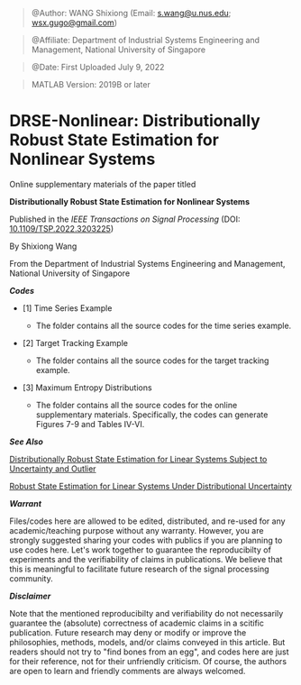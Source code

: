 > @Author: WANG Shixiong (Email: <s.wang@u.nus.edu>; <wsx.gugo@gmail.com>)

> @Affiliate: Department of Industrial Systems Engineering and Management, National University of Singapore

> @Date: First Uploaded July 9, 2022

> MATLAB Version: 2019B or later

# DRSE-Nonlinear: Distributionally Robust State Estimation for Nonlinear Systems

Online supplementary materials of the paper titled 

**Distributionally Robust State Estimation for Nonlinear Systems**

Published in the _IEEE Transactions on Signal Processing_ (DOI: [10.1109/TSP.2022.3203225](https://doi.org/10.1109/TSP.2022.3203225))
   
By Shixiong Wang

From the Department of Industrial Systems Engineering and Management, National University of Singapore
   
***Codes***

+ [1] Time Series Example

    * The folder contains all the source codes for the time series example.

+ [2] Target Tracking Example

    * The folder contains all the source codes for the target tracking example.

+ [3] Maximum Entropy Distributions

    * The folder contains all the source codes for the online supplementary materials. Specifically, the codes can generate Figures 7-9 and Tables IV-VI.
    
***See Also***

[Distributionally Robust State Estimation for Linear Systems Subject to Uncertainty and Outlier](https://github.com/Spratm-Asleaf/DRSE-Outlier)

[Robust State Estimation for Linear Systems Under Distributional Uncertainty](https://github.com/Spratm-Asleaf/DRSE)

***Warrant***

Files/codes here are allowed to be edited, distributed, and re-used for any academic/teaching purpose without any warranty. However, you are strongly suggested sharing your codes with publics if you are planning to use codes here. Let's work together to guarantee the reproducibilty of experiments and the verifiability of claims in publications. We believe that this is meaningful to facilitate future research of the signal processing community.


***Disclaimer***

Note that the mentioned reproducibilty and verifiability do not necessarily guarantee the (absolute) correctness of academic claims in a scitific publication. Future research may deny or modify or improve the philosophies, methods, models, and/or claims conveyed in this article. But readers should not try to "find bones from an egg", and codes here are just for their reference, not for their unfriendly criticism. Of course, the authors are open to learn and friendly comments are always welcomed.
